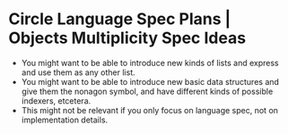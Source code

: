 Circle Language Spec Plans | Objects Multiplicity Spec Ideas
============================================================

- You might want to be able to introduce new kinds of lists and express and use them as any other list.
- You might want to be able to introduce new basic data structures and give them the nonagon symbol, and have different kinds of possible indexers, etcetera.
- This might not be relevant if you only focus on language spec, not on implementation details.